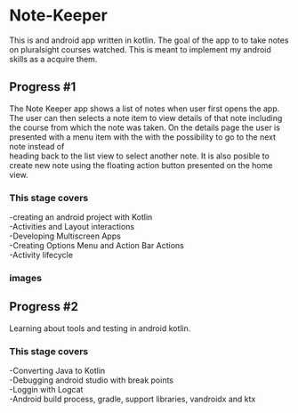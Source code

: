 # Note-Keeper

This is and android app written in kotlin. The goal of the app to to take notes on pluralsight courses watched.
This is meant to implement my android skills as a acquire them.

## Progress #1
The Note Keeper app shows a list of notes when user first opens the app. 
The user can then selects a note item to view details of that note including the course from 
which the note was taken. On the details page the user is presented with a menu item with the with the possibility to go to the next note instead of  
heading back to the list view to select another note.
It is also posible to create new note using the floating action button presented on the home view.

### This stage covers
-creating an android project with Kotlin <br>
-Activities and Layout interactions <br>
-Developing Multiscreen Apps <br>
-Creating Options Menu and Action Bar Actions <br>
-Activity lifecycle

### images

## Progress #2
Learning about tools and testing in android kotlin.

### This stage covers
-Converting Java to Kotlin <br>
-Debugging android studio with break points <br>
-Loggin with Logcat <br>
-Android build process, gradle, support libraries, vandroidx and ktx<br>

